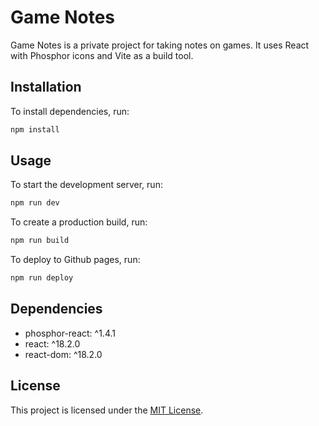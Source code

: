 # Game Notes

Game Notes is a private project for taking notes on games. It uses React with Phosphor icons and Vite as a build tool.

## Installation

To install dependencies, run:

```bash
npm install
```

## Usage

To start the development server, run:

```bash
npm run dev
```

To create a production build, run:

```bash
npm run build
```

To deploy to Github pages, run:

```bash
npm run deploy
```

## Dependencies

- phosphor-react: ^1.4.1
- react: ^18.2.0
- react-dom: ^18.2.0

## License

This project is licensed under the [MIT License](https://opensource.org/licenses/MIT).